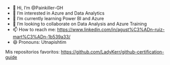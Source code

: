 - 👋 Hi, I’m @Painkiller-GH
- 👀 I’m interested in Azure and Data Analytics
- 🌱 I’m currently learning Power BI and Azure
- 💞️ I’m looking to collaborate on Data Analysis and Azure Training
- 📫 How to reach me: https://www.linkedin.com/in/agust%C3%ADn-ruiz-mart%C3%ADn-1b539a33/
- 😄 Pronouns: Utnapishtim

Mis repositorios favoritos:
https://github.com/LadyKerr/github-certification-guide

<!---
Painkiller-GH/Painkiller-GH is a ✨ special ✨ repository because its `README.md` (this file) appears on your GitHub profile.
You can click the Preview link to take a look at your changes.
--->
